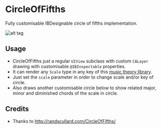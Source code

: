 CircleOfFifths
===

Fully customisable IBDesignable circle of fifths implementation.

![alt tag]()

Usage
----

* CircleOfFifths just a regular `UIView` subclass with custom `CALayer` drawing with customisable `@IBInspectable` properties.  
* It can render any `Scale` type in any key of this [music theory library](https://github.com/cemolcay/MusicTheory).  
* Just set the `scale` parameter in order to change scale and/or key of circle.  
* Also draws another customisable circle below to show related major, minor and diminished chords of the scale in circle.  

Credits
----

* Thanks to http://randscullard.com/CircleOfFifths/